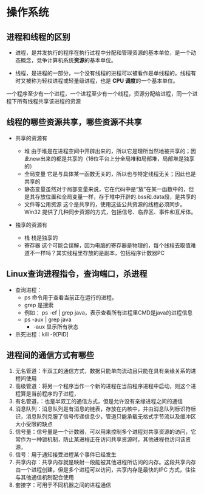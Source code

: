# 操作系统

## 进程和线程的区别

- 进程，是并发执行的程序在执行过程中分配和管理资源的基本单位，是一个动态概念，竞争计算机系统**资源**的基本单位。

- 线程，是进程的一部分，一个没有线程的进程可以被看作是单线程的。线程有时又被称为轻权进程或轻量级进程，也是 **CPU 调度**的一个基本单位。

一个程序至少有一个进程，一个进程至少有一个线程，资源分配给进程，同一个进程下所有线程共享该进程的资源

## 线程的哪些资源共享，哪些资源不共享

- 共享的资源有
  - 堆  由于堆是在进程空间中开辟出来的，所以它是理所当然地被共享的；因此new出来的都是共享的（16位平台上分全局堆和局部堆，局部堆是独享的）
  - 全局变量 它是与具体某一函数无关的，所以也与特定线程无关；因此也是共享的
  - 静态变量虽然对于局部变量来说，它在代码中是“放”在某一函数中的，但是其存放位置和全局变量一样，存于堆中开辟的.bss和.data段，是共享的
  - 文件等公用资源  这个是共享的，使用这些公共资源的线程必须同步。Win32 提供了几种同步资源的方式，包括信号、临界区、事件和互斥体。

- 独享的资源有
  - 栈 栈是独享的
  - 寄存器  这个可能会误解，因为电脑的寄存器是物理的，每个线程去取值难道不一样吗？其实线程里存放的是副本，包括程序计数器PC



## Linux查询进程指令，查询端口，杀进程

- 查询进程：
  - ps 命令用于查看当前正在运行的进程。
  - grep 是搜索
  - 例如： ps -ef | grep java，表示查看所有进程里CMD是java的进程信息
  - ps -aux | grep java
    - -aux 显示所有状态
- 杀死进程：kill -9[PID]



## 进程间的通信方式有哪些

1. 无名管道：半双工的通信方式，数据只能单向流动且只能在具有亲缘关系的进程间使用
2. 高级管道：将另一个程序当作一个新的进程在当前程序进程中启动，则这个进程算是当前程序的子进程，
3. 有名管道，：也是半双工的通信方式，但是允许没有亲缘进程之间的通信
4. 消息队列：消息队列是有消息的链表，存放在内核中，并由消息队列标识符标识，消息队列克服了信号传递信息少，管道只能承载无格式字节流以及缓冲区大小受限的缺点
5. 信号量：信号量是一个计数器，可以用来控制多个进程对共享资源的访问，它常作为一种锁机制，防止某进程正在访问共享资源时，其他进程也访问该资源，
6. 信号：用于通知接受进程某个事件已经发生
7. 共享内存：共享内存就是映射一段能被其他进程所访问的内存。这段共享内存由一个进程创建，但是多个进程可以访问，共享内存是最快的IPC 方式，往往与其他通信机制配合使用
8. 套接字：可用于不同机器之间的进程通信